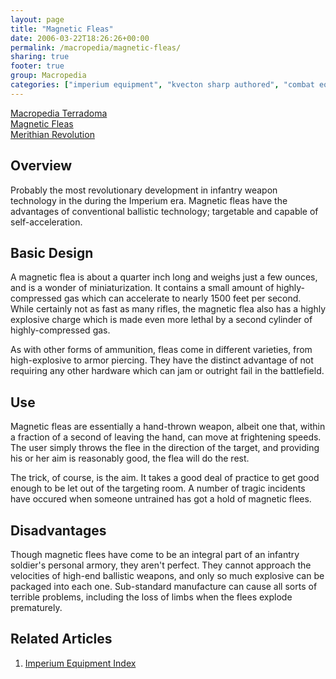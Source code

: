```yaml
---
layout: page
title: "Magnetic Fleas"
date: 2006-03-22T18:26:26+00:00
permalink: /macropedia/magnetic-fleas/
sharing: true
footer: true
group: Macropedia
categories: ["imperium equipment", "kvecton sharp authored", "combat equipment"]
---
```


<div class='row'>
	<div class='col-md-4'><a href='/macropedia/macropedia'>Macropedia Terradoma</a></div>
	<div class='col-md-4'><a href='/macropedia/magnetic-fleas'>Magnetic Fleas</a></div>
	<div class='col-md-4'><a href='/macropedia/merithian-revolution'>Merithian Revolution</a></div>
</div>


## Overview

Probably the most revolutionary development in infantry weapon technology in the during the Imperium era.  Magnetic fleas have the advantages of conventional ballistic technology; targetable and capable of self-acceleration.

## Basic Design

A magnetic flea is about a quarter inch long and weighs just a few ounces, and is a wonder of miniaturization.  It contains a small amount of highly-compressed gas which can accelerate to nearly 1500 feet per second.  While certainly not as fast as many rifles, the magnetic flea also has a highly explosive charge which is made even more lethal by a second cylinder of highly-compressed gas.

As with other forms of ammunition, fleas come in different varieties, from high-explosive to armor piercing.  They have the distinct advantage of not requiring any other hardware which can jam or outright fail in the battlefield.

## Use

Magnetic fleas are essentially a hand-thrown weapon, albeit one that, within a fraction of a second of leaving the hand, can move at frightening speeds.  The user simply throws the flee in the direction of the target, and providing his or her aim is reasonably good, the flea will do the rest.

The trick, of course, is the aim.  It takes a good deal of practice to get good enough to be let out of the targeting room.  A number of tragic incidents have occured when someone untrained has got a hold of magnetic flees.

## Disadvantages

Though magnetic flees have come to be an integral part of an infantry soldier's personal armory, they aren't perfect. They cannot approach the velocities of high-end ballistic weapons, and only so much explosive can be packaged into each one.  Sub-standard manufacture can cause all sorts of terrible problems, including the loss of limbs when the flees explode prematurely.

## Related Articles

1. [Imperium Equipment Index](/macropedia/imperium-equipment-index)



  
